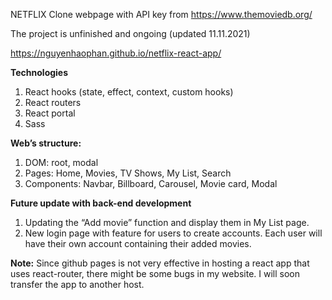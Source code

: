 NETFLIX Clone webpage with API key from https://www.themoviedb.org/

The project is unfinished and ongoing (updated 11.11.2021)

https://nguyenhaophan.github.io/netflix-react-app/

**Technologies**
1.	React hooks (state, effect, context, custom hooks)
2.	React routers
3.	React portal
4.	Sass

**Web’s structure:**
1. DOM: root, modal 
2. Pages: Home, Movies, TV Shows, My List, Search
3. Components: Navbar, Billboard, Carousel, Movie card, Modal

**Future update with back-end development**
1.	Updating the “Add movie” function and display them in My List page.
2.	New login page with feature for users to create accounts. Each user will have their own account containing their added movies.

**Note:** Since github pages is not very effective in hosting a react app that uses react-router, there might be some bugs in my website. I will soon transfer the app to another host.
